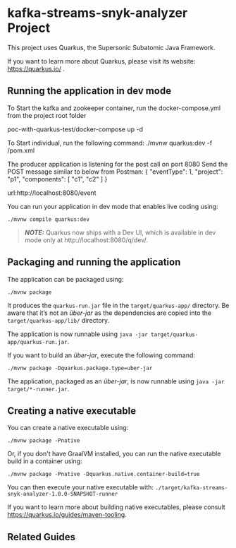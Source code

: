 # kafka-streams-snyk-analyzer Project

This project uses Quarkus, the Supersonic Subatomic Java Framework.

If you want to learn more about Quarkus, please visit its website: https://quarkus.io/ .

## Running the application in dev mode

To Start the kafka and zookeeper container, run the docker-compose.yml from the project root folder

poc-with-quarkus-test/docker-compose up -d

To Start individual, run the following command:
./mvnw quarkus:dev -f <modulename>/pom.xml

The producer application is listening for the post call on port 8080
Send the POST message similar to below from Postman:
{
"eventType": 1,
"project": "p1",
"components": [
"c1",
"c2"
]
}


url:http://localhost:8080/event


You can run your application in dev mode that enables live coding using:
```shell script
./mvnw compile quarkus:dev
```

> **_NOTE:_**  Quarkus now ships with a Dev UI, which is available in dev mode only at http://localhost:8080/q/dev/.

## Packaging and running the application

The application can be packaged using:
```shell script
./mvnw package
```
It produces the `quarkus-run.jar` file in the `target/quarkus-app/` directory.
Be aware that it’s not an _über-jar_ as the dependencies are copied into the `target/quarkus-app/lib/` directory.

The application is now runnable using `java -jar target/quarkus-app/quarkus-run.jar`.

If you want to build an _über-jar_, execute the following command:
```shell script
./mvnw package -Dquarkus.package.type=uber-jar
```

The application, packaged as an _über-jar_, is now runnable using `java -jar target/*-runner.jar`.

## Creating a native executable

You can create a native executable using: 
```shell script
./mvnw package -Pnative
```

Or, if you don't have GraalVM installed, you can run the native executable build in a container using: 
```shell script
./mvnw package -Pnative -Dquarkus.native.container-build=true
```

You can then execute your native executable with: `./target/kafka-streams-snyk-analyzer-1.0.0-SNAPSHOT-runner`

If you want to learn more about building native executables, please consult https://quarkus.io/guides/maven-tooling.

## Related Guides

